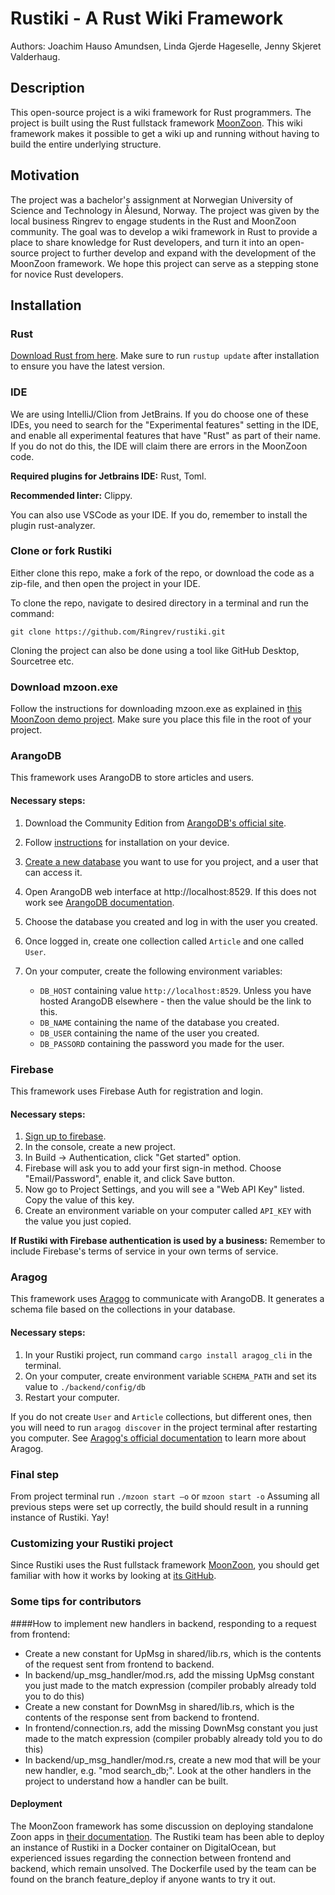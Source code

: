 # Rustiki - A Rust Wiki Framework
Authors: Joachim Hauso Amundsen, Linda Gjerde Hageselle, Jenny Skjeret Valderhaug.

## Description
This open-source project is a wiki framework for Rust programmers. The project is built using the Rust fullstack framework [MoonZoon](https://github.com/MoonZoon/MoonZoon). 
This wiki framework makes it possible to get a wiki up and running without having to build the entire underlying structure. 

## Motivation
The project was a bachelor's assignment at Norwegian University of Science and Technology in Ålesund, Norway. 
The project was given by the local business Ringrev to engage students in the Rust and MoonZoon community. 
The goal was to develop a wiki framework in Rust to provide a place to share knowledge for Rust developers,
and turn it into an open-source project to further develop and expand with the development of the MoonZoon framework. 
We hope this project can serve as a stepping stone for novice Rust developers.

## Installation

### Rust
[Download Rust from here](https://www.rust-lang.org). Make sure to run `rustup update` after installation to ensure you have the latest version.

### IDE
We are using IntelliJ/Clion from JetBrains. If you do choose one of these IDEs, 
you need to search for the "Experimental features" setting in the IDE, 
and enable all experimental features that have "Rust" as part of their name.
If you do not do this, the IDE will claim there are errors in the MoonZoon code. 

**Required plugins for Jetbrains IDE:** Rust, Toml.

**Recommended linter:** Clippy.

You can also use VSCode as your IDE. If you do, remember to install the plugin rust-analyzer.

### Clone or fork Rustiki
Either clone this repo, make a fork of the repo, or download the code as a zip-file, and then open the project in your IDE.

To clone the repo, navigate to desired directory in a terminal and run the command: 

`git clone https://github.com/Ringrev/rustiki.git`

Cloning the project can also be done using a tool like GitHub Desktop, Sourcetree etc.

### Download mzoon.exe
Follow the instructions for downloading mzoon.exe as explained in [this MoonZoon demo project](https://github.com/MoonZoon/demo).
Make sure you place this file in the root of your project.

### ArangoDB
This framework uses ArangoDB to store articles and users. 

#### Necessary steps: 
1. Download the Community Edition from [ArangoDB's official site](https://www.arangodb.com).
2. Follow [instructions](https://www.arangodb.com/docs/stable/getting-started-installation.html) for installation on your device.
3. [Create a new database](https://aragog.rs/book/arangodb.html) you want to use for you project, and a user that can access it.
4. Open ArangoDB web interface at http://localhost:8529. If this does not work see [ArangoDB documentation](https://www.arangodb.com/docs/stable/troubleshooting-arangod.html).
5. Choose the database you created and log in with the user you created.
6. Once logged in, create one collection called `Article` and one called `User`.
7. On your computer, create the following environment variables:

   - `DB_HOST` containing value `http://localhost:8529`. Unless you have hosted ArangoDB elsewhere - then the value should be the link to this.
   - `DB_NAME` containing the name of the database you created.
   - `DB_USER` containing the name of the user you created.
   - `DB_PASSORD` containing the password you made for the user.
   
### Firebase
This framework uses Firebase Auth for registration and login. 
#### Necessary steps:
1. [Sign up to firebase](https://firebase.google.com/).
2. In the console, create a new project.
3. In Build -> Authentication, click "Get started" option.
4. Firebase will ask you to add your first sign-in method. Choose "Email/Password", enable it, and click Save button.
5. Now go to Project Settings, and you will see a "Web API Key" listed. Copy the value of this key.
6. Create an environment variable on your computer called `API_KEY` with the value you just copied.

**If Rustiki with Firebase authentication is used by a business:** Remember to include Firebase's terms of service in your own terms of service.

### Aragog
This framework uses [Aragog](https://aragog.rs/book/) to communicate with ArangoDB.
It generates a schema file based on the collections in your database.

#### Necessary steps:
1. In your Rustiki project, run command `cargo install aragog_cli` in the terminal.
2. On your computer, create environment variable `SCHEMA_PATH` and set its value to `./backend/config/db`
3. Restart your computer.

If you do not create `User` and `Article` collections, but different ones, then you will need to run `aragog discover` in the project terminal after restarting you computer. See [Aragog's official documentation](https://aragog.rs/book/) to learn more about Aragog.

### Final step
From project terminal run `./mzoon start –o` or `mzoon start -o`
Assuming all previous steps were set up correctly, the build should result in a running instance of Rustiki. Yay!

### Customizing your Rustiki project
Since Rustiki uses the Rust fullstack framework [MoonZoon](https://github.com/MoonZoon/MoonZoon), you should get familiar with how it works by looking at [its GitHub](https://github.com/MoonZoon/MoonZoon).  

### Some tips for contributors
####How to implement new handlers in backend, responding to a request from frontend:
- Create a new constant for UpMsg in shared/lib.rs, which is the contents of the request sent from frontend to backend. 
- In backend/up_msg_handler/mod.rs, add the missing UpMsg constant you just made to the match expression (compiler probably already told you to do this)
- Create a new constant for DownMsg in shared/lib.rs, which is the contents of the response sent from backend to frontend. 
- In frontend/connection.rs, add the missing DownMsg constant you just made to the match expression (compiler probably already told you to do this)
- In backend/up_msg_handler/mod.rs, create a new mod that will be your new handler, e.g. "mod search_db;". Look at the other handlers in the project to understand how a handler can be built. 

#### Deployment
The MoonZoon framework has some discussion on deploying standalone Zoon apps in [their documentation](https://github.com/MoonZoon/MoonZoon/blob/main/docs/frontend.md). 
The Rustiki team has been able to deploy an instance of Rustiki in a Docker container on DigitalOcean, 
but experienced issues regarding the connection between frontend and backend, which remain unsolved. 
The Dockerfile used by the team can be found on the branch feature_deploy if anyone wants to try it out. 